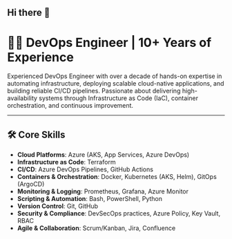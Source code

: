 ## Hi there 👋

# 👨‍💻 DevOps Engineer | 10+ Years of Experience

Experienced DevOps Engineer with over a decade of hands-on expertise in automating infrastructure, deploying scalable cloud-native applications, and building reliable CI/CD pipelines. Passionate about delivering high-availability systems through Infrastructure as Code (IaC), container orchestration, and continuous improvement.

---

## 🛠️ Core Skills

- **Cloud Platforms**: Azure (AKS, App Services, Azure DevOps)
- **Infrastructure as Code**: Terraform
- **CI/CD**: Azure DevOps Pipelines, GitHub Actions
- **Containers & Orchestration**: Docker, Kubernetes (AKS, Helm), GitOps (ArgoCD)
- **Monitoring & Logging**: Prometheus, Grafana, Azure Monitor
- **Scripting & Automation**: Bash, PowerShell, Python
- **Version Control**: Git, GitHub
- **Security & Compliance**: DevSecOps practices, Azure Policy, Key Vault, RBAC
- **Agile & Collaboration**: Scrum/Kanban, Jira, Confluence
